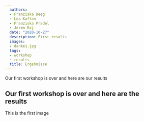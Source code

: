 ```yaml
---
  authors:
  - Franziska Deeg
  - Lea Kaftan
  - Franziska Pradel
  - Jeren Rzj
  date: "2020-10-27"
  description: First results
  images:
  - danke1.jpg
  tags:
  - workshop
  - results
  title: Ergebnisse
---
```

  
  
  Our first workshop is over and here are our results
<!--more-->
  ## Our first workshop is over and here are the results
  
This is the first image


